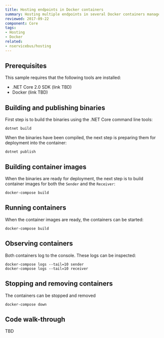 ```yaml
---
title: Hosting endpoints in Docker containers
summary: Hosting multiple endpoints in several Docker containers managed by Docker Compose
reviewed: 2017-09-22
component: Core
tags:
- Hosting
- Docker
related:
- nservicebus/hosting
---
```


## Prerequisites

This sample requires that the following tools are installed:

  - .NET Core 2.0 SDK (link TBD)
  - Docker (link TBD)

## Building and publishing binaries

First step is to build the binaries using the .NET Core command line tools:

```
dotnet build
```

When the binaries have been compiled, the next step is preparing them for deployment into the container:

```
dotnet publish
```

## Building container images

When the binaries are ready for deployment, the next step is to build container images for both the `Sender` and the `Receiver`:

```
docker-compose build
```

## Running containers

When the container images are ready, the containers can be started:

```
docker-compose build
```

## Observing containers

Both containers log to the console. These logs can be inspected:

```
docker-compose logs --tail=10 sender
docker-compose logs --tail=10 receiver
```

## Stopping and removing containers

The containers can be stopped and removed

```
docker-compose down
```

## Code walk-through

TBD
